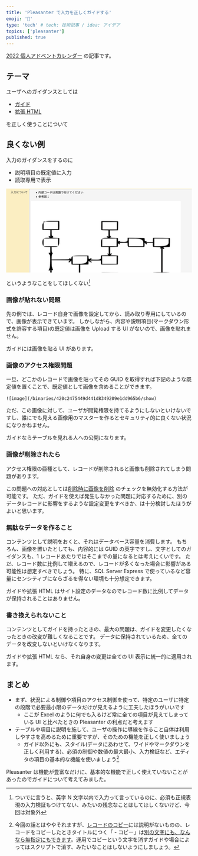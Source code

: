 ```yaml
---
title: 'Pleasanter で入力を正しくガイドする'
emoji: '🍊'
type: 'tech' # tech: 技術記事 / idea: アイデア
topics: ['pleasanter']
published: true
---
```


[2022 個人アドベントカレンダー](https://qiita.com/advent-calendar/2022/papinianus) の記事です。

## テーマ

ユーザへのガイダンスとしては

- [ガイド](https://pleasanter.org/manual/table-management-guide)
- [拡張 HTML](https://pleasanter.org/manual/table-management-extended-html)

を正しく使うことについて

## 良くない例

入力のガイダンスをするのに

- 説明項目の既定値に入力
- 読取専用で表示

![badguide.png](/images/badguide.png)

というようなことをしてほしくない[^1]

### 画像が貼れない問題

先の例では、レコード自身で画像を設定してから、読み取り専用にしているので、画像が表示できています。
しかしながら、内容や説明項目(マークダウン形式を許容する項目)の既定値は画像を Upload する UI がないので、画像を貼れません。

ガイドには画像を貼る UI があります。

### 画像のアクセス権限問題

一旦、どこかのレコードで画像を貼ってその GUID を取得すれば下記のような既定値を置くことで、既定値として画像を含めることができます。

```text
![image](/binaries/420c2475449d441d8349209e1dd965b6/show)
```

ただ、この画像に対して、ユーザが閲覧権限を持てるようにしないといけないですし、誰にでも見える画像用のマスターを作るとセキュリティ的に良くない状況になりかねません。

ガイドならテーブルを見れる人への公開になります。

### 画像が削除されたら

アクセス権限の亜種として、レコードが削除されると画像も削除されてしまう問題があります。

この問題への対応としては[削除時に画像を削除](https://pleasanter.org/manual/table-management-delete-image-when-deleting) のチェックを無効化する方法が可能です。
ただ、ガイドを使えば発生しなかった問題に対応するために、別のデータレコードに影響をするような設定変更をすべきか、は十分検討したほうがよいと思います。

### 無駄なデータを作ること

コンテンツとして説明をおくと、それはデータベース容量を消費します。
もちろん、画像を置いたとしても、内容的には GUID の英字ですし、文字としてのガイダンスも、1 レコードあたりではそこまでの量になるとは考えにくいです。
ただ、レコード数に比例して増えるので、レコードが多くなった場合に影響がある可能性は想定すべきでしょう。
特に、SQL Server Express で使っているなど容量にセンシティブにならざるを得ない環境も十分想定できます。

ガイドや拡張 HTML はサイト設定のデータなのでレコード数に比例してデータが保持されることはありません。

### 書き換えられないこと

コンテンツとしてガイドを持ったときの、最大の問題は、ガイドを変更したくなったときの改変が難しくなることです。
データに保持されているため、全てのデータを改変しないといけなくなります。

ガイドや拡張 HTML なら、それ自身の変更は全ての UI 表示に統一的に適用されます。

## まとめ

- まず、状況による制御や項目のアクセス制御を使って、特定のユーザに特定の段階で必要最小限のデータだけが見えるように工夫したほうがいいです
  - ここが Excel のように何でも入るけど常に全ての項目が見えてしまっている UI と比べたときの Pleasanter の利点だと考えます
- テーブルや項目に説明を施して、ユーザの操作に導線を作ること自体は利用しやすさを高めるために重要ですが、そのための機能を正しく使いましょう
  - ガイド以外にも、スタイル(データにあわせて、ワイドやマークダウンを正しく利用する)、必須の制御や数値の最大最小、入力検証など、エディタの項目の基本的な機能を使いましょう[^2]

Pleasanter は機能が豊富なだけに、基本的な機能で正しく使えていないことがあったのでガイドについて考えてみました。

[^1]: ついでに言うと、英字 N 文字以内で入力って言っているのに、必須も正規表現の入力検証もつけてない、みたいの残念なことはしてほしくないけど、今回は対象外
[^2]: 今回の話とはややそれますが、[レコードのコピー](https://pleasanter.org/manual/table-record-copy)には説明がないものの、レコードをコピーしたときタイトルにつく「 - コピー」は[別の文字にも、なんなら無指定にもできます](https://pleasanter.org/manual/table-management-char-to-add-when-copying)。運用でコピーという文字を消すガイドや場合によってはスクリプトで消す、みたいなことはしないようにしましょう。
